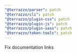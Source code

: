 ```yaml
---
"@terrazzo/parser": patch
"@terrazzo/cli": patch
"@terrazzo/plugin-css": patch
"@terrazzo/plugin-js": patch
"@terrazzo/plugin-sass": patch
"@terrazzo/token-tools": patch
---
```


Fix documentation links
